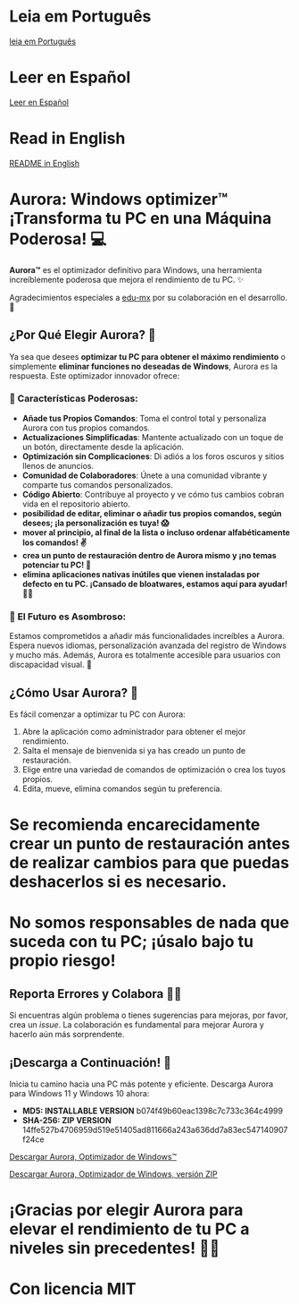# Leia em Português 
[leia em Português](https://github.com/azurejoga/Aurora-Windows-Optimizer/blob/aurora/readme-pt-br.md)

# Leer en Español
[Leer en Español](https://github.com/azurejoga/Aurora-Windows-Optimizer/blob/aurora/readme_es.md)

# Read in English
[README in English](https://github.com/azurejoga/Aurora-Windows-Optimizer/blob/aurora/readme.md)

# Aurora: Windows optimizer™ ¡Transforma tu PC en una Máquina Poderosa! 💻

**Aurora™** es el optimizador definitivo para Windows, una herramienta increíblemente poderosa que mejora el rendimiento de tu PC. ✨

Agradecimientos especiales a [edu-mx](https://github.com/edu-mx) por su colaboración en el desarrollo. 🙌

## ¿Por Qué Elegir Aurora? 🤔

Ya sea que desees **optimizar tu PC para obtener el máximo rendimiento** o simplemente **eliminar funciones no deseadas de Windows**, Aurora es la respuesta. Este optimizador innovador ofrece:

### 🌄 Características Poderosas:

- **Añade tus Propios Comandos**: Toma el control total y personaliza Aurora con tus propios comandos.
- **Actualizaciones Simplificadas**: Mantente actualizado con un toque de un botón, directamente desde la aplicación.
- **Optimización sin Complicaciones**: Di adiós a los foros oscuros y sitios llenos de anuncios.
- **Comunidad de Colaboradores**: Únete a una comunidad vibrante y comparte tus comandos personalizados.
- **Código Abierto**: Contribuye al proyecto y ve cómo tus cambios cobran vida en el repositorio abierto.
- **posibilidad de editar, eliminar o añadir tus propios comandos, según desees; ¡la personalización es tuya! 😱**
- **mover al principio, al final de la lista o incluso ordenar alfabéticamente los comandos! ✌**
- **crea un punto de restauración dentro de Aurora mismo y ¡no temas potenciar tu PC! 👏**
- **elimina aplicaciones nativas inútiles que vienen instaladas por defecto en tu PC. ¡Cansado de bloatwares, estamos aquí para ayudar! 🐱‍🎁**

### 🌟 El Futuro es Asombroso:

Estamos comprometidos a añadir más funcionalidades increíbles a Aurora. Espera nuevos idiomas, personalización avanzada del registro de Windows y mucho más. Además, Aurora es totalmente accesible para usuarios con discapacidad visual. 🌌

## ¿Cómo Usar Aurora? 🚀

Es fácil comenzar a optimizar tu PC con Aurora:

1. Abre la aplicación como administrador para obtener el mejor rendimiento.
2. Salta el mensaje de bienvenida si ya has creado un punto de restauración.
3. Elige entre una variedad de comandos de optimización o crea los tuyos propios.
4. Edita, mueve, elimina comandos según tu preferencia.

# Se recomienda encarecidamente crear un punto de restauración antes de realizar cambios para que puedas deshacerlos si es necesario.

# No somos responsables de nada que suceda con tu PC; ¡úsalo bajo tu propio riesgo!

## Reporta Errores y Colabora 🐞😻

Si encuentras algún problema o tienes sugerencias para mejoras, por favor, crea un *issue*. La colaboración es fundamental para mejorar Aurora y hacerlo aún más sorprendente.

## ¡Descarga a Continuación! 📁

Inicia tu camino hacia una PC más potente y eficiente. Descarga Aurora para Windows 11 y Windows 10 ahora:

- **MD5: INSTALLABLE VERSION** b074f49b60eac1398c7c733c364c4999
- **SHA-256: ZIP VERSION** 14ffe527b4706959d519e51405ad811666a243a636dd7a83ec547140907f24ce

[Descargar Aurora, Optimizador de Windows™](https://github.com/azurejoga/Aurora-Windows-Optimizer/releases/download/aurora9/aurora-install.exe)

[Descargar Aurora, Optimizador de Windows, versión ZIP](https://github.com/azurejoga/Aurora-Windows-Optimizer/releases/download/aurora9/aurora-windows-optimizer.zip)

# ¡Gracias por elegir Aurora para elevar el rendimiento de tu PC a niveles sin precedentes! 💪✨

# Con licencia MIT
